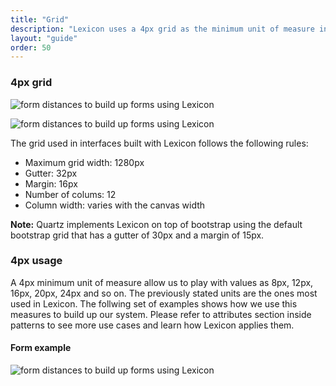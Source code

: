```yaml
---
title: "Grid"
description: "Lexicon uses a 4px grid as the minimum unit of measure in terms of distance and space. 4px is a right decision as it allows as scalling with accuracy in alignment. Visual order and cleaness is one of the aims of this system."
layout: "guide"
order: 50
---
```


### 4px grid

![form distances to build up forms using Lexicon](/images/lexicon-1/Grid.png)

![form distances to build up forms using Lexicon](/images/lexicon-1/meausres.png)

The grid used in interfaces built with Lexicon follows the following rules:
* Maximum grid width: 1280px
* Gutter: 32px
* Margin: 16px
* Number of colums: 12
* Column width: varies with the canvas width

**Note:** Quartz implements Lexicon on top of bootstrap using the default bootstrap grid that has a gutter of 30px and a margin of 15px.

### 4px usage

A 4px minimum unit of measure allow us to play with values as 8px, 12px, 16px, 20px, 24px and so on. The previously stated units are the ones most used in Lexicon. The follwing set of examples shows how we use this measures to build up our system. Please refer to attributes section inside patterns to see more use cases and learn how Lexicon applies them.

#### Form example

![form distances to build up forms using Lexicon](/images/lexicon-1/formDistances.png)

